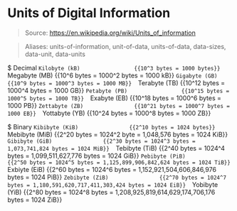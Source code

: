 # Units of Digital Information

> Source: https://en.wikipedia.org/wiki/Units_of_information

> Aliases: units-of-information, unit-of-data, units-of-data, data-sizes, data-unit, data-units

$ Decimal
    `Kilobyte (kB)                 {{10^3 bytes = 1000 bytes}} 
    `Megabyte (MB)                 {{10^6 bytes = 1000^2 bytes = 1000 kB}} 
    `Gigabyte (GB)                 {{10^9 bytes = 1000^3 bytes = 1000 MB}} 
    `Terabyte (TB)                 {{10^12 bytes = 1000^4 bytes = 1000 GB}} 
    `Petabyte (PB)                 {{10^15 bytes = 1000^5 bytes = 1000 TB}} 
    `Exabyte (EB)                  {{10^18 bytes = 1000^6 bytes = 1000 PB}} 
    `Zettabyte (ZB)                {{10^21 bytes = 1000^7 bytes = 1000 EB}} 
    `Yottabyte (YB)                {{10^24 bytes = 1000^8 bytes = 1000 ZB}} 

$ Binary
    `Kibibyte (KiB)                {{2^10 bytes = 1024 bytes}} 
    `Mebibyte (MiB)                {{2^20 bytes = 1024^2 byte = 1,048,576 bytes = 1024 KiB}} 
    `Gibibyte (GiB)                {{2^30 bytes = 1024^3 bytes = 1,073,741,824 bytes = 1024 MiB}} 
    `Tebibyte (TiB)                {{2^40 bytes = 1024^4 bytes = 1,099,511,627,776 bytes = 1024 GiB}} 
    `Pebibyte (PiB)                {{2^50 bytes = 1024^5 bytes = 1,125,899,906,842,624 bytes = 1024 TiB}} 
    `Exbiyte (EiB)                 {{2^60 bytes = 1024^6 bytes = 1,152,921,504,606,846,976 bytes = 1024 PiB}} 
    `Zebibyte (ZiB)                {{2^70 bytes = 1024^7 bytes = 1,180,591,620,717,411,303,424 bytes = 1024 EiB}} 
    `Yobibyte (YiB)                {{2^80 bytes = 1024^8 bytes = 1,208,925,819,614,629,174,706,176 bytes = 1024 ZiB}} 


